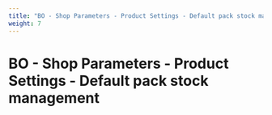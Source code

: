 ```yaml
---
title: "BO - Shop Parameters - Product Settings - Default pack stock management"
weight: 7
---
```


# BO - Shop Parameters - Product Settings - Default pack stock management
